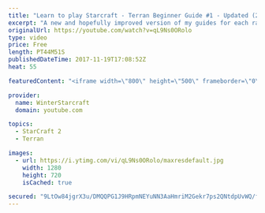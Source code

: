 ```yaml
---
title: "Learn to play Starcraft - Terran Beginner Guide #1 - Updated (2017 LOTV)"
excerpt: "A new and hopefully improved version of my guides for each race where I go over as many basics as possible while doing it live :)  I strongly believe that a super structured guide style is not very helpful compared to watching/playing the game actively.  Feedback is greatly appreciated. -- Watch live"
originalUrl: https://youtube.com/watch?v=qL9Ns0ORolo
type: video
price: Free
length: PT44M51S
publishedDateTime: 2017-11-19T17:08:52Z
heat: 55

featuredContent: "<iframe width=\"800\" height=\"500\" frameborder=\"0\" src=\"https://www.youtube.com/embed/qL9Ns0ORolo\" allow=\"accelerometer; autoplay; encrypted-media; gyroscope; picture-in-picture\" allowfullscreen></iframe>"

provider:
  name: WinterStarcraft
  domain: youtube.com

topics:
  - StarCraft 2
  - Terran

images:
  - url: https://i.ytimg.com/vi/qL9Ns0ORolo/maxresdefault.jpg
    width: 1280
    height: 720
    isCached: true

secured: "9LtOw84jgrX3u/DMQQPG1J9HRpmNEYuNN3AaHmriM2Gekr7ps2QNtdpUvWQ/fa2nHcQOv9ZC2h3Nus6zkdEPHKw6Es0sx1kzmkkaHiILA7tHBczpSXRHffKNhz3pum3+EnXTGvkfPmvf/hWahmxB8HY4JYuqwJF548qZmfmcmIWLqI1463QjiUo9dF6sVur+EOP1A2SznpH3vS6KQAf/My6AdBq4G1rgWfYcFE3F2RgbkUYBIu25s2avvadw7Olvg1fkC26tBwT2FIcg7+YvSCxDhalDERa0HyNDWgC1Y4oFCLA6DIrhdiP5K8hz/vcZzYnBhC1B2v/MFLpC6tJNcH3S0o7TkA5nPM8ZwDV5qdfH5UsZ2eaCwTcllIUuCv5tr2CEew3u4VdZ87yTpBZXyU9rIUqsu/Pi7cDoBQg9pJlymOCRsuAL1MTDugr8KQD2;ncJPTLLHnK5i7ojMrnNcjQ=="
---
```


